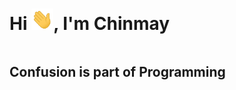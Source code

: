 <!--h1 without bottom border-->
<h1 style="display: inline-block" align="center">Hi <img width="35" src="https://raw.githubusercontent.com/chinmayjk97/digital-cv/main/resources/waving.gif">, I'm Chinmay</h1>
<br>
<h2 style="display: inline-block" align="center">Confusion is part of Programming</h2>

